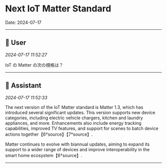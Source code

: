 # Next IoT Matter Standard

Date: 2024-07-17

---

## 👤 User
*2024-07-17 11:52:27*

IoT の Matter の次の規格は？

---

## 🤖 Assistant
*2024-07-17 11:52:33*

The next version of the IoT Matter standard is Matter 1.3, which has introduced several significant updates. This version supports new device categories, including electric vehicle chargers, kitchen and laundry appliances, and more. Enhancements also include energy tracking capabilities, improved TV features, and support for scenes to batch device actions together【6†source】【7†source】.

Matter continues to evolve with biannual updates, aiming to expand its support to a wider range of devices and improve interoperability in the smart home ecosystem【6†source】.

---
